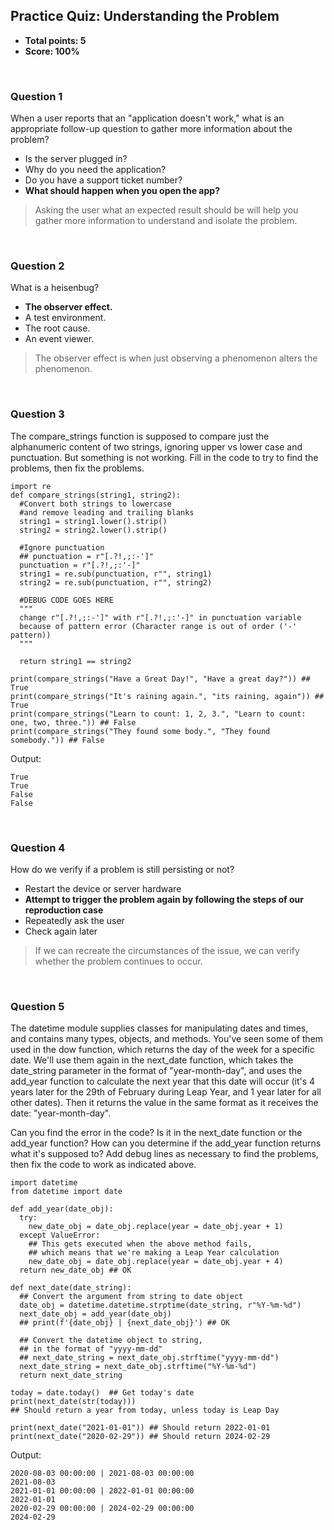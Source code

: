 ## Practice Quiz: Understanding the Problem
* **Total points: 5**
* **Score: 100%**

<br>

### Question 1

When a user reports that an "application doesn't work," what is an appropriate follow-up question to gather more information about the problem?

* Is the server plugged in?
* Why do you need the application?
* Do you have a support ticket number?
* **What should happen when you open the app?**

> Asking the user what an expected result should be will help you gather more information to understand and isolate the problem.

<br>

### Question 2

What is a heisenbug?

* **The observer effect.**
* A test environment.
* The root cause.
* An event viewer.

> The observer effect is when just observing a phenomenon alters the phenomenon.

<br>

### Question 3

The compare_strings function is supposed to compare just the alphanumeric content of two strings, ignoring upper vs lower case and punctuation. But something is not working. Fill in the code to try to find the problems, then fix the problems.

```
import re
def compare_strings(string1, string2):
  #Convert both strings to lowercase 
  #and remove leading and trailing blanks
  string1 = string1.lower().strip()
  string2 = string2.lower().strip()

  #Ignore punctuation
  ## punctuation = r"[.?!,;:-']"
  punctuation = r"[.?!,;:'-]"
  string1 = re.sub(punctuation, r"", string1)
  string2 = re.sub(punctuation, r"", string2)

  #DEBUG CODE GOES HERE
  """
  change r"[.?!,;:-']" with r"[.?!,;:'-]" in punctuation variable 
  because of pattern error (Character range is out of order ('-' pattern))
  """

  return string1 == string2

print(compare_strings("Have a Great Day!", "Have a great day?")) ## True
print(compare_strings("It's raining again.", "its raining, again")) ## True
print(compare_strings("Learn to count: 1, 2, 3.", "Learn to count: one, two, three.")) ## False
print(compare_strings("They found some body.", "They found somebody.")) ## False
```

Output:

```
True
True
False
False
```

<br>

### Question 4

How do we verify if a problem is still persisting or not?

* Restart the device or server hardware
* **Attempt to trigger the problem again by following the steps of our reproduction case**
* Repeatedly ask the user
* Check again later

> If we can recreate the circumstances of the issue, we can verify whether the problem continues to occur.

<br>

### Question 5

The datetime module supplies classes for manipulating dates and times, and contains many types, objects, and methods. You've seen some of them used in the dow function, which returns the day of the week for a specific date. We'll use them again in the next_date function, which takes the date_string parameter in the format of "year-month-day", and uses the add_year function to calculate the next year that this date will occur (it's 4 years later for the 29th of February during Leap Year, and 1 year later for all other dates). Then it returns the value in the same format as it receives the date: "year-month-day".

Can you find the error in the code? Is it in the next_date function or the add_year function? How can you determine if the add_year function returns what it's supposed to? Add debug lines as necessary to find the problems, then fix the code to work as indicated above.

```
import datetime
from datetime import date

def add_year(date_obj):
  try:
    new_date_obj = date_obj.replace(year = date_obj.year + 1)
  except ValueError:
    ## This gets executed when the above method fails, 
    ## which means that we're making a Leap Year calculation
    new_date_obj = date_obj.replace(year = date_obj.year + 4)
  return new_date_obj ## OK

def next_date(date_string):
  ## Convert the argument from string to date object
  date_obj = datetime.datetime.strptime(date_string, r"%Y-%m-%d")
  next_date_obj = add_year(date_obj)
  ## print(f'{date_obj} | {next_date_obj}') ## OK
  
  ## Convert the datetime object to string, 
  ## in the format of "yyyy-mm-dd"
  ## next_date_string = next_date_obj.strftime("yyyy-mm-dd")
  next_date_string = next_date_obj.strftime("%Y-%m-%d")
  return next_date_string

today = date.today()  ## Get today's date
print(next_date(str(today))) 
## Should return a year from today, unless today is Leap Day

print(next_date("2021-01-01")) ## Should return 2022-01-01
print(next_date("2020-02-29")) ## Should return 2024-02-29
```

Output:

```
2020-08-03 00:00:00 | 2021-08-03 00:00:00
2021-08-03
2021-01-01 00:00:00 | 2022-01-01 00:00:00
2022-01-01
2020-02-29 00:00:00 | 2024-02-29 00:00:00
2024-02-29
```